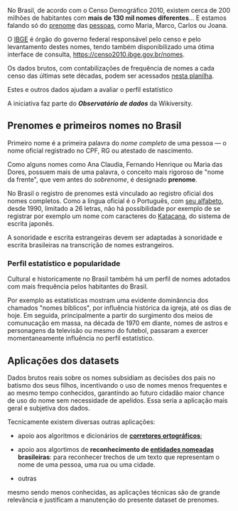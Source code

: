 No Brasil, de acordo com o Censo Demográfico 2010, existem cerca de 200 milhões de habitantes com **mais de 130 mil nomes diferentes**... 
E estamos falando só do [prenome](w:Prenome "wikilink") das [pessoas](w:Humano "wikilink"), como Maria, Marco, Carlos ou Joana.

O [IBGE](w:IBGE "wikilink") é órgão do governo federal responsável pelo censo e pelo levantamento destes nomes, 
tendo também disponibilizado uma ótima interface de consulta, <https://censo2010.ibge.gov.br/nomes>. 

Os dados brutos, com contabilizações de frequência de nomes a cada censo das últimas sete décadas, podem ser acessados [nesta planilha]().

Estes e outros dados ajudam a avaliar o perfil estatístico 

A iniciativa faz parte do ***Observatório de dados*** da Wikiversity.

## Prenomes e primeiros nomes no Brasil

Primeiro nome é a primeira palavra do *nome completo* de uma pessoa &mdash; o nome oficial registrado no CPF, RG ou atestado de nascimento.

Como alguns nomes como Ana Claudia, Fernando Henrique ou Maria das Dores, possuem mais de uma palavra,
o conceito mais rigoroso de "nome da frente", que vem antes do *sobrenome*, é designado **prenome**.
 
No Brasil o registro de prenomes está vinculado ao registro oficial dos nomes completos. Como a lingua oficial é o Português, 
com [seu alfabeto](https://pt.wikipedia.org/wiki/Alfabeto_portugu%C3%AAs), desde 1990, limitado a 26 letras, não há possibilidade
por exemplo de se registrar por exemplo um nome com caracteres do [Katacana](https://pt.wikipedia.org/wiki/Katakana), 
do sistema de escrita japonês.

A sonoridade e escrita estrangeiras devem ser adaptadas à sonoridade e escrita brasileiras na transcrição de nomes estrangeiros. 
 
### Perfil estatístico e popularidade

Cultural e historicamente no Brasil também há um perfil de nomes adotados com mais frequência pelos habitantes do Brasil. 

Por exemplo as estatísticas mostram uma evidente dominânncia dos chamados "nomes bíblicos", por influência histórica da igreja, até os dias de hoje. 
Em seguida, principalmente a partir do surgimento dos meios de comunucação em massa, na década de 1970 em diante, nomes de astros 
e personagens da televisão ou mesmo do futebol, passaram a exercer momentaneamente influência no perfil estatístico.

## Aplicações dos datasets

Dados brutos reais sobre os nomes subsidiam as decisões dos pais no batismo dos seus filhos, incentivando o uso de nomes menos frequentes
e ao mesmo tempo conhecidos, garantindo ao futuro cidadão maior chance de uso do nome sem necessidade de apelidos. Essa seria a aplicação
mais geral e subjetiva dos dados.

Tecnicamente existem diversas outras aplicações:

* apoio aos algoritmos e dicionários de **[corretores ortográficos](https://pt.wikipedia.org/wiki/Corretor_ortográfico)**;

* apoio aos algortimos de **reconhecimento de [entidades nomeadas](https://en.wikipedia.org/wiki/Named_entity) brasileiras**: para reconhecer trechos de um texto 
que representam o nome de uma pessoa, uma rua ou uma cidade.

* outras

mesmo sendo menos conhecidas, as aplicações técnicas são de grande relevância e justificam a manutenção do presente dataset de prenomes.





